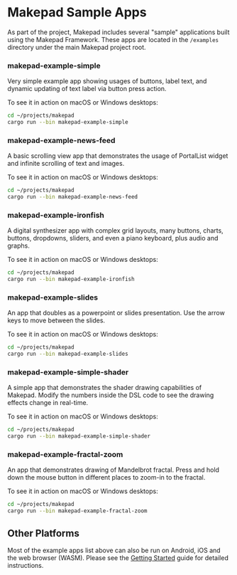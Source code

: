 # Makepad Sample Apps

As part of the project, Makepad includes several "sample" applications built using the Makepad Framework. These apps are located in the `/examples` directory under the main Makepad project root.

### makepad-example-simple

Very simple example app showing usages of buttons, label text, and dynamic updating of text label via button press action.

To see it in action on macOS or Windows desktops:

```bash
cd ~/projects/makepad
cargo run --bin makepad-example-simple
```

### makepad-example-news-feed

A basic scrolling view app that demonstrates the usage of PortalList widget and infinite scrolling of text and images.

To see it in action on macOS or Windows desktops:

```bash
cd ~/projects/makepad
cargo run --bin makepad-example-news-feed
```

### makepad-example-ironfish

A digital synthesizer app with complex grid layouts, many buttons, charts, buttons, dropdowns, sliders, and even a piano keyboard, plus audio and graphs.

To see it in action on macOS or Windows desktops:

```bash
cd ~/projects/makepad
cargo run --bin makepad-example-ironfish
```

### makepad-example-slides

An app that doubles as a powerpoint or slides presentation. Use the arrow keys to move between the slides.

To see it in action on macOS or Windows desktops:

```bash
cd ~/projects/makepad
cargo run --bin makepad-example-slides
```

### makepad-example-simple-shader

A simple app that demonstrates the shader drawing capabilities of Makepad. Modify the numbers inside the <MyWidget> DSL code to see the drawing effects change  in real-time.

To see it in action on macOS or Windows desktops:

```bash
cd ~/projects/makepad
cargo run --bin makepad-example-simple-shader
```

### makepad-example-fractal-zoom

An app that demonstrates drawing of Mandelbrot fractal.
Press and hold down the mouse button in different places to zoom-in to the fractal.

To see it in action on macOS or Windows desktops:

```bash
cd ~/projects/makepad
cargo run --bin makepad-example-fractal-zoom
```

## Other Platforms

Most of the example apps list above can also be run on Android, iOS and the web browser (WASM). Please see the [Getting Started](quick_start.html) guide for detailed instructions.
